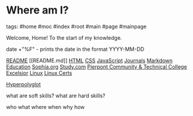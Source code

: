 # Where am I?

tags: #home #moc #index #root #main #page #mainpage

Welcome, Home!
To the start of my knowledge.

date +"%F" - prints the date in the format YYYY-MM-DD

[README](./README.md)
[[README.md]]
[HTML](./html.md)
[CSS](./css.md)
[JavaScript](./javascript.md)
[Journals](journals/journals.md)
[Markdown](./markdown.md)
[Education](./education/education.md)
[Sophia.org](./education/sophiaorg.md)
[Study.com](./education/studycom.md)
[Pierpont Community & Technical College](./education/pierpontCnTC.md)
[Excelsior](./education/excelsior.md)
[Linux](./linux/linux-home.md)
[Linux Certs](./linux/linux-certs.md)

[Hyperpolyglot](https://hyperpolyglot.org)

what are soft skills?
what are hard skills?

who what where when why how
